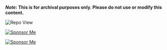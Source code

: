 <strong>*Note*: This is for archival purposes only. Please do not use or modify this content.</strong>

![Repo View](https://komarev.com/ghpvc/?username=aayushx402&style=for-the-badge&color=blue)

  
[![Sponsor Me](https://img.shields.io/badge/aayushx402-SPONSOR-cyan?style=for-the-badge&logo=github)](https://github.com/aayushx402/images/blob/main/QR) </p>

<div style="center">
    <a href="https://github.com/aayushx402/images/blob/main/QR">
        <img src="https://img.shields.io/badge/aayushx402-SPONSOR-cyan?style=for-the-badge&logo=github" alt="Sponsor Me">
    </a>
</div>








